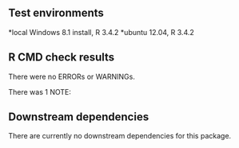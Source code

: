 
## Test environments
*local Windows 8.1 install, R 3.4.2
*ubuntu 12.04, R 3.4.2

## R CMD check results
There were no ERRORs or WARNINGs.

There was 1 NOTE:



## Downstream dependencies
There are currently no downstream dependencies for this package.

